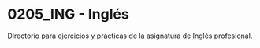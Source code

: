# 0205\_ING - Inglés

Directorio para ejercicios y prácticas de la asignatura de Inglés profesional.

